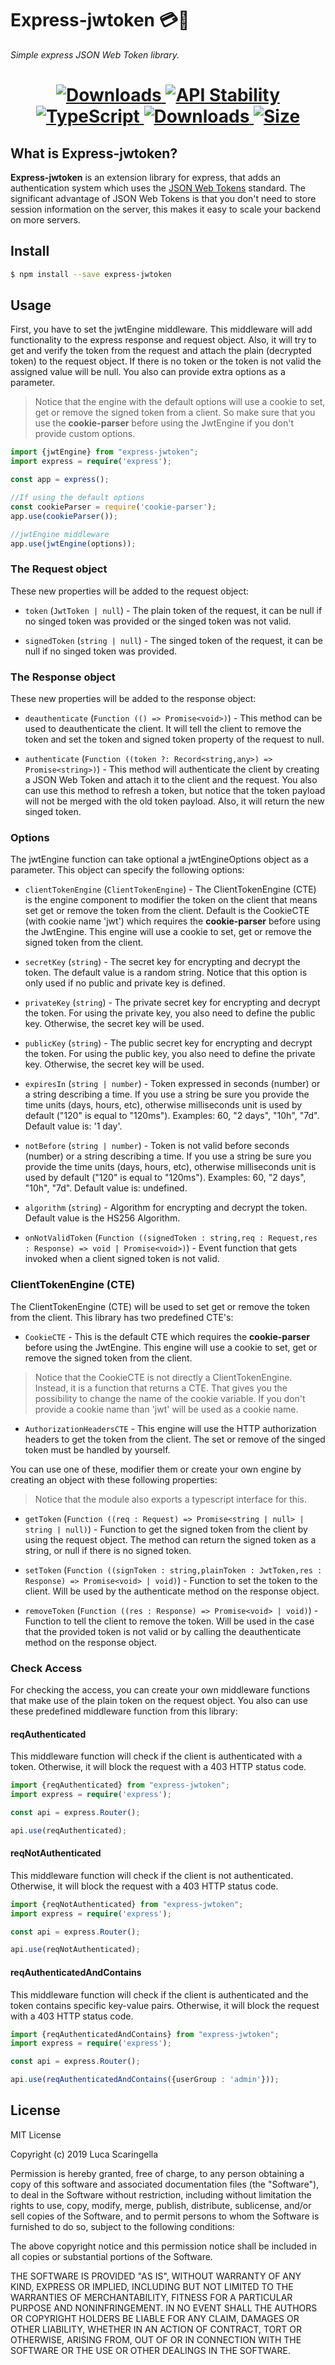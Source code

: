 # Express-jwtoken 💳🔐
*Simple express JSON Web Token library.*

<h1 align="center"> 
  <!-- Coverage -->
  <a href="https://npmjs.org/package/express-jwtoken">
    <img src="https://img.shields.io/badge/Coverage-100%25-brightgreen.svg" alt="Downloads"/>
  </a> 
  <!-- Stability -->
  <a href="https://nodejs.org/api/documentation.html#documentation_stability_index">
    <img src="https://img.shields.io/badge/stability-stable-brightgreen.svg" alt="API Stability"/>
  </a>
  <!-- TypeScript -->
  <a href="http://typescriptlang.org">
    <img src="https://img.shields.io/badge/%3C%2F%3E-typescript-blue.svg" alt="TypeScript"/>
  </a>    
  <!-- Downloads -->
  <a href="https://npmjs.org/package/express-jwtoken">
    <img src="https://img.shields.io/npm/dm/express-jwtoken.svg" alt="Downloads"/>
  </a> 
  <!-- Size -->
  <a href="https://npmjs.org/package/express-jwtoken">
      <img src="https://img.shields.io/bundlephobia/min/express-jwtoken.svg" alt="Size"/>
  </a>  
</h1>

## What is Express-jwtoken?
**Express-jwtoken** is an extension library for express, 
that adds an authentication system which uses the [JSON Web Tokens](https://tools.ietf.org/html/rfc7519) standard.
The significant advantage of JSON Web Tokens is that you don't need to store session information on the server, 
this makes it easy to scale your backend on more servers.

## Install

```bash
$ npm install --save express-jwtoken
```

## Usage

First, you have to set the jwtEngine middleware. 
This middleware will add functionality to the express response and request object. 
Also, it will try to get and verify the token from the request and attach the plain 
(decrypted token) to the request object. If there is no token or the token is not 
valid the assigned value will be null. You also can provide extra options as a parameter.

>Notice that the engine with the default options will use a cookie to set, get or remove the signed token from a client.
So make sure that you use the **cookie-parser** before using the JwtEngine if you don't provide custom options.

```typescript
import {jwtEngine} from "express-jwtoken";
import express = require('express');

const app = express();

//If using the default options
const cookieParser = require('cookie-parser');
app.use(cookieParser());

//jwtEngine middleware
app.use(jwtEngine(options));
```

### The Request object
These new properties will be added to the request object:
* `token` (`JwtToken | null`) - The plain token of the request,
                                it can be null if no singed token was provided or the singed token was not valid.
                                
* `signedToken` (`string | null`) - The singed token of the request,
                                    it can be null if no singed token was provided.

### The Response object
These new properties will be added to the response object:
* `deauthenticate` (`Function (() => Promise<void>)`) - This method can be used to deauthenticate the client. 
It will tell the client to remove the token and set the token and signed token property of the request to null.

* `authenticate` (`Function ((token ?: Record<string,any>) => Promise<string>)`) - This method will authenticate the client by creating a JSON Web Token and attach it to the client and the request.
You also can use this method to refresh a token, but notice that the token payload will not be merged with the old token payload. Also, it will return the new singed token.

### Options
The jwtEngine function can take optional a jwtEngineOptions object as a parameter. 
This object can specify the following options:

* `clientTokenEngine` (`ClientTokenEngine`) - The ClientTokenEngine (CTE) is the engine component to modifier the token on the client that means set get or remove the token from the client.
                                                  Default is the CookieCTE (with cookie name 'jwt') which requires the **cookie-parser** before using the JwtEngine. 
                                                  This engine will use a cookie to set, get or remove the signed token from the client.

* `secretKey` (`string`) - The secret key for encrypting and decrypt the token.
                           The default value is a random string.
                           Notice that this option is only used if no public and private key is defined.
                           
* `privateKey` (`string`) - The private secret key for encrypting and decrypt the token.
                            For using the private key, you also need to define the public key.
                            Otherwise, the secret key will be used.                        

* `publicKey` (`string`) - The public secret key for encrypting and decrypt the token.
                           For using the public key, you also need to define the private key.
                           Otherwise, the secret key will be used.                                 

* `expiresIn` (`string | number`) - Token expressed in seconds (number) or a string describing a time.
                                    If you use a string be sure you provide the time units (days, hours, etc),
                                    otherwise milliseconds unit is used by default ("120" is equal to "120ms").
                                    Examples: 60, "2 days", "10h", "7d".
                                    Default value is: '1 day'.   
                                    
* `notBefore` (`string | number`) - Token is not valid before seconds (number) or a string describing a time.
                                    If you use a string be sure you provide the time units (days, hours, etc),
                                    otherwise milliseconds unit is used by default ("120" is equal to "120ms").
                                    Examples: 60, "2 days", "10h", "7d".
                                    Default value is: undefined.
                                    
* `algorithm` (`string`) -  Algorithm for encrypting and decrypt the token.
                            Default value is the HS256 Algorithm.     
                            
* `onNotValidToken` (`Function ((signedToken : string,req : Request,res : Response) => void | Promise<void>)`) - 
Event function that gets invoked when a client signed token is not valid.  

### ClientTokenEngine (CTE)
The ClientTokenEngine (CTE) will be used to set get or remove the token from the client.
This library has two predefined CTE's:

* `CookieCTE` - This is the default CTE which requires the **cookie-parser** before using the JwtEngine. 
This engine will use a cookie to set, get or remove the signed token from the client.

> Notice that the CookieCTE is not directly a ClientTokenEngine. 
Instead, it is a function that returns a CTE. 
That gives you the possibility to change the name of the cookie variable. 
If you don't provide a cookie name than 'jwt' will be used as a cookie name.
                                
* `AuthorizationHeadersCTE` - This engine will use the HTTP authorization headers to get the token from the client. 
The set or remove of the singed token must be handled by yourself.

You can use one of these, modifier them or create your own engine by creating an object with these following properties:

>Notice that the module also exports a typescript interface for this.

* `getToken` (`Function ((req : Request) => Promise<string | null> | string | null)`) - Function to get the signed token from the client by using the request object.
                                The method can return the signed token as a string, or null if there is no signed token.
                                
* `setToken` (`Function ((signToken : string,plainToken : JwtToken,res : Response) => Promise<void> | void)`) - 
Function to set the token to the client.
Will be used by the authenticate method on the response object.

* `removeToken` (`Function ((res : Response) => Promise<void> | void)`) - Function to tell the client to remove the token. 
Will be used in the case that the provided token is not valid or by calling the deauthenticate method on the response object.

### Check Access  

For checking the access, you can create your own middleware functions that make use of the plain token on the request object.
You also can use these predefined middleware function from this library:

#### reqAuthenticated      

This middleware function will check if the client is authenticated with a token. Otherwise, 
it will block the request with a 403 HTTP status code.

```typescript
import {reqAuthenticated} from "express-jwtoken";
import express = require('express');

const api = express.Router();

api.use(reqAuthenticated);  
```

#### reqNotAuthenticated      

This middleware function will check if the client is not authenticated. Otherwise, 
it will block the request with a 403 HTTP status code.

```typescript
import {reqNotAuthenticated} from "express-jwtoken";
import express = require('express');

const api = express.Router();

api.use(reqNotAuthenticated);  
```
                           
#### reqAuthenticatedAndContains     

This middleware function will check if the client is authenticated and the token contains specific key-value pairs. 
Otherwise, it will block the request with a 403 HTTP status code.

```typescript
import {reqAuthenticatedAndContains} from "express-jwtoken";
import express = require('express');

const api = express.Router();

api.use(reqAuthenticatedAndContains({userGroup : 'admin'}));  
```
         
## License

MIT License

Copyright (c) 2019 Luca Scaringella

Permission is hereby granted, free of charge, to any person obtaining a copy
of this software and associated documentation files (the "Software"), to deal
in the Software without restriction, including without limitation the rights
to use, copy, modify, merge, publish, distribute, sublicense, and/or sell
copies of the Software, and to permit persons to whom the Software is
furnished to do so, subject to the following conditions:

The above copyright notice and this permission notice shall be included in all
copies or substantial portions of the Software.

THE SOFTWARE IS PROVIDED "AS IS", WITHOUT WARRANTY OF ANY KIND, EXPRESS OR
IMPLIED, INCLUDING BUT NOT LIMITED TO THE WARRANTIES OF MERCHANTABILITY,
FITNESS FOR A PARTICULAR PURPOSE AND NONINFRINGEMENT. IN NO EVENT SHALL THE
AUTHORS OR COPYRIGHT HOLDERS BE LIABLE FOR ANY CLAIM, DAMAGES OR OTHER
LIABILITY, WHETHER IN AN ACTION OF CONTRACT, TORT OR OTHERWISE, ARISING FROM,
OUT OF OR IN CONNECTION WITH THE SOFTWARE OR THE USE OR OTHER DEALINGS IN THE
SOFTWARE.                                                      
